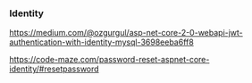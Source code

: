 ### Identity

https://medium.com/@ozgurgul/asp-net-core-2-0-webapi-jwt-authentication-with-identity-mysql-3698eeba6ff8

https://code-maze.com/password-reset-aspnet-core-identity/#resetpassword
